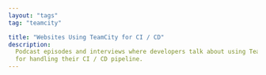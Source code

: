 ```yaml
---
layout: "tags"
tag: "teamcity"

title: "Websites Using TeamCity for CI / CD"
description:
  Podcast episodes and interviews where developers talk about using TeamCity 
  for handling their CI / CD pipeline.
---
```

